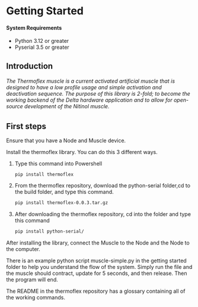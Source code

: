 # Getting  Started #

#### System Requirements

- Python 3.12 or greater
- Pyserial 3.5 or greater

## Introduction

###### The Thermoflex muscle is a current activated artificial muscle that is designed to have a low profile usage and simple activation and deactivation sequence. The purpose of this library is 2-fold; to become the working backend of the Delta hardware application and to allow for open-source development of the Nitinol muscle.

## First steps

Ensure that you have a Node and Muscle device. 

Install the thermoflex library. You can do this 3 different ways.
    
1. Type this command into Powershell
    
    ```
    pip install thermoflex
    ```
    
2. From the thermoflex repository, download the python-serial folder,cd to the build folder, and type this command.
    
    ```bash
    pip install thermoflex-0.0.3.tar.gz 
    ```
    
3. After downloading the thermoflex repository, cd into the folder and type this command
    
    ```bash
    pip install python-serial/
    ```

After installing the library, connect the Muscle to the Node and the Node to the computer. 

There is an example python script muscle-simple.py in the getting started folder to help you understand the flow of the system.
Simply run the file and the muscle should contract, update for 5 seconds, and then release. Then the program will end.

The README in the thermoflex repository has a glossary containing all of the working commands.
